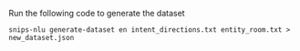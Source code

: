 Run the following code to generate the dataset
```
snips-nlu generate-dataset en intent_directions.txt entity_room.txt > new_dataset.json
```